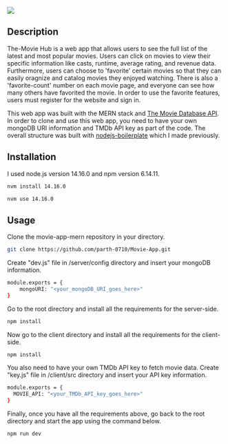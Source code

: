 

![](images/movie-app.gif)

## Description

The-Movie Hub is a web app that allows users to see the full list of the latest and most popular movies. Users can click on movies to view their specific information like casts, runtime, average rating, and revenue data. Furthermore, users can choose to 'favorite' certain movies so that they can easily oragnize and catalog movies they enjoyed watching. There is also a 'favorite-count' number on each movie page, and everyone can see how many others have favorited the movie. In order to use the favorite features, users must register for the website and sign in.

This web app was built with the MERN stack and [The Movie Database API](https://developers.themoviedb.org/3). In order to clone and use this web app, you need to have your own mongoDB URI information and TMDb API key as part of the code. The overall structure was built with [nodejs-boilerplate](https://github.com/byunsy/nodejs-boilerplate) which I made previously.

## Installation

I used node.js version 14.16.0 and npm version 6.14.11.

```bash
nvm install 14.16.0
```

```bash
nvm use 14.16.0
```

## Usage

Clone the movie-app-mern repository in your directory.

```bash
git clone https://github.com/parth-0710/Movie-App.git
```

Create "dev.js" file in /server/config directory and insert your mongoDB information.

```bash
module.exports = {
    mongoURI: "<your_mongoDB_URI_goes_here>"
}
```

Go to the root directory and install all the requirements for the server-side.

```bash
npm install
```

Now go to the client directory and install all the requirements for the client-side.

```bash
npm install
```

You also need to have your own TMDb API key to fetch movie data. Create "key.js" file in /client/src directory and insert your API key information.

```bash
module.exports = {
  MOVIE_API: "<your_TMDb_API_key_goes_here>"
}
```

Finally, once you have all the requirements above, go back to the root directory and start the app using the command below.

```bash
npm run dev
```
